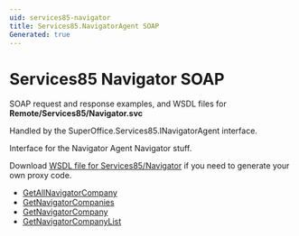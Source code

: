 ```yaml
---
uid: services85-navigator
title: Services85.NavigatorAgent SOAP
Generated: true
---
```


# Services85 Navigator SOAP

SOAP request and response examples, and WSDL files for **Remote/Services85/Navigator.svc**

Handled by the <see cref="T:SuperOffice.Services85.INavigatorAgent">SuperOffice.Services85.INavigatorAgent</see> interface.

Interface for the Navigator Agent
Navigator stuff.

Download [WSDL file for Services85/Navigator](../Services85-Navigator.md) if you need to generate your own proxy code.

* [GetAllNavigatorCompany](GetAllNavigatorCompany.md)
* [GetNavigatorCompanies](GetNavigatorCompanies.md)
* [GetNavigatorCompany](GetNavigatorCompany.md)
* [GetNavigatorCompanyList](GetNavigatorCompanyList.md)
